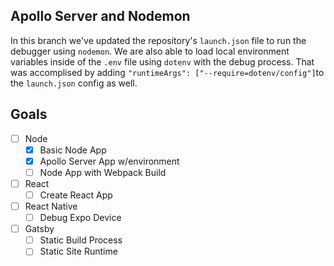 ## Apollo Server and Nodemon

In this branch we've updated the repository's `launch.json` file to run the debugger using `nodemon`. We are also able to load local environment variables inside of the `.env` file using `dotenv` with the debug process. That was accomplised by adding `"runtimeArgs": ["--require=dotenv/config"]`to the `launch.json` config as well.

## Goals

- [ ] Node
  - [x] Basic Node App
  - [x] Apollo Server App w/environment
  - [ ] Node App with Webpack Build
- [ ] React
  - [ ] Create React App
- [ ] React Native
  - [ ] Debug Expo Device
- [ ] Gatsby
  - [ ] Static Build Process
  - [ ] Static Site Runtime
